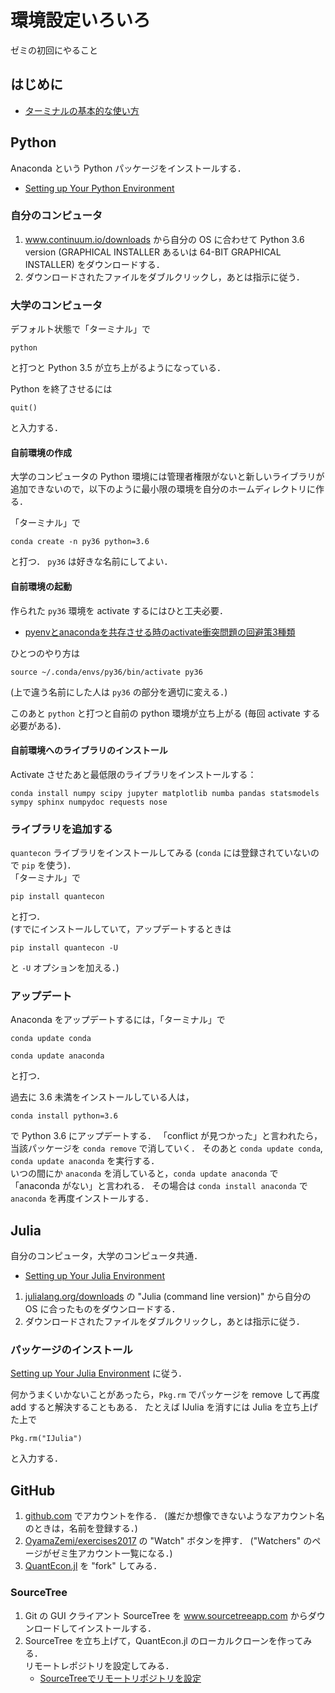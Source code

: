 # 環境設定いろいろ
ゼミの初回にやること

## はじめに

* [ターミナルの基本的な使い方](http://hwb.ecc.u-tokyo.ac.jp/current/information/cui/terminal/)

## Python

Anaconda という Python パッケージをインストールする．
* [Setting up Your Python Environment](http://quant-econ.net/py/getting_started.html)

### 自分のコンピュータ

1. www.continuum.io/downloads から自分の OS に合わせて Python 3.6 version (GRAPHICAL INSTALLER あるいは 64-BIT GRAPHICAL INSTALLER) をダウンロードする．
2. ダウンロードされたファイルをダブルクリックし，あとは指示に従う．

### 大学のコンピュータ

デフォルト状態で「ターミナル」で

```
python
```

と打つと Python 3.5 が立ち上がるようになっている．

Python を終了させるには

```
quit()
```

と入力する．

#### 自前環境の作成

大学のコンピュータの Python 環境には管理者権限がないと新しいライブラリが追加できないので，以下のように最小限の環境を自分のホームディレクトリに作る．

「ターミナル」で
```
conda create -n py36 python=3.6
```

と打つ．
`py36` は好きな名前にしてよい．

#### 自前環境の起動

作られた `py36` 環境を activate するにはひと工夫必要．

* [pyenvとanacondaを共存させる時のactivate衝突問題の回避策3種類](http://qiita.com/y__sama/items/f732bb7bec2bff355b69)

ひとつのやり方は

```
source ~/.conda/envs/py36/bin/activate py36
```

(上で違う名前にした人は `py36` の部分を適切に変える．)

このあと `python` と打つと自前の python 環境が立ち上がる (毎回 activate する必要がある)．

#### 自前環境へのライブラリのインストール

Activate させたあと最低限のライブラリをインストールする：

```
conda install numpy scipy jupyter matplotlib numba pandas statsmodels sympy sphinx numpydoc requests nose
```

### ライブラリを追加する

`quantecon` ライブラリをインストールしてみる (`conda` には登録されていないので `pip` を使う)．  
「ターミナル」で

```
pip install quantecon
```

と打つ．  
(すでにインストールしていて，アップデートするときは

```
pip install quantecon -U
```

と `-U` オプションを加える．)

### アップデート

Anaconda をアップデートするには，「ターミナル」で

```
conda update conda
```

```
conda update anaconda
```

と打つ．

過去に 3.6 未満をインストールしている人は，

```
conda install python=3.6
```

で Python 3.6 にアップデートする．
「conflict が見つかった」と言われたら，当該パッケージを `conda remove` で消していく．
そのあと `conda update conda`, `conda update anaconda` を実行する．  
いつの間にか `anaconda` を消していると，`conda update anaconda` で「anaconda がない」と言われる．
その場合は `conda install anaconda` で `anaconda` を再度インストールする．


## Julia

自分のコンピュータ，大学のコンピュータ共通．

* [Setting up Your Julia Environment](http://quant-econ.net/jl/getting_started.html)

1. [julialang.org/downloads](http://julialang.org/downloads/) の "Julia (command line version)" から自分の OS に合ったものをダウンロードする．
2. ダウンロードされたファイルをダブルクリックし，あとは指示に従う．

### パッケージのインストール

[Setting up Your Julia Environment](http://quant-econ.net/jl/getting_started.html) に従う．

何かうまくいかないことがあったら，`Pkg.rm` でパッケージを remove して再度 add すると解決することもある．
たとえば IJulia を消すには Julia を立ち上げた上で

```
Pkg.rm("IJulia")
```

と入力する．


## GitHub

1. [github.com](https://github.com) でアカウントを作る．
   (誰だか想像できないようなアカウント名のときは，名前を登録する．)
2. [OyamaZemi/exercises2017](https://github.com/OyamaZemi/exercises2017) の "Watch" ボタンを押す．
   ("Watchers" のページがゼミ生アカウント一覧になる．)
3. [QuantEcon.jl](https://github.com/QuantEcon/QuantEcon.jl) を "fork" してみる．

### SourceTree

1. Git の GUI クライアント SourceTree を www.sourcetreeapp.com からダウンロードしてインストールする．
2. SourceTree を立ち上げて，QuantEcon.jl のローカルクローンを作ってみる．  
   リモートレポジトリを設定してみる．
   * [SourceTreeでリモートリポジトリを設定](http://blog.shinji.asia/sourcetree_git/#rem_repo)
